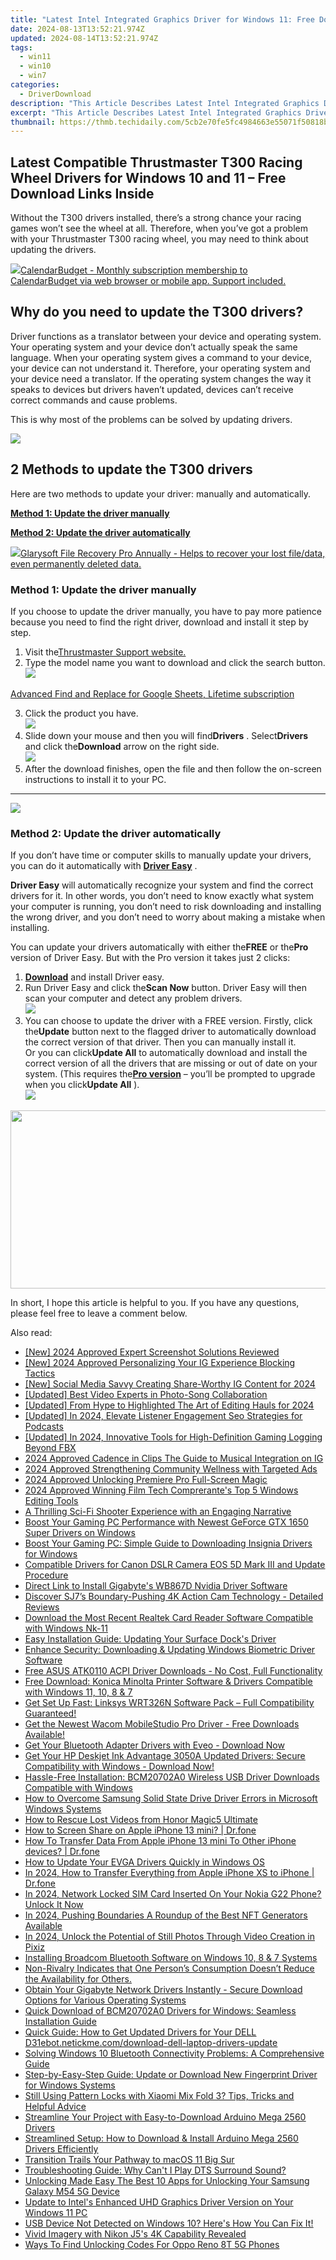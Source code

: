 ```yaml
---
title: "Latest Intel Integrated Graphics Driver for Windows 11: Free Downloads and Installation"
date: 2024-08-13T13:52:21.974Z
updated: 2024-08-14T13:52:21.974Z
tags:
  - win11
  - win10
  - win7
categories:
  - DriverDownload
description: "This Article Describes Latest Intel Integrated Graphics Driver for Windows 11: Free Downloads and Installation"
excerpt: "This Article Describes Latest Intel Integrated Graphics Driver for Windows 11: Free Downloads and Installation"
thumbnail: https://thmb.techidaily.com/5cb2e70fe5fc4984663e55071f50818b86ad28c6053861679577418a188e88c7.jpg
---
```


## Latest Compatible Thrustmaster T300 Racing Wheel Drivers for Windows 10 and 11 – Free Download Links Inside

Without the T300 drivers installed, there’s a strong chance your racing games won’t see the wheel at all. Therefore, when you’ve got a problem with your Thrustmaster T300 racing wheel, you may need to think about updating the drivers.

<!-- affiliate ads begin -->
<a href="https://secure.2checkout.com/order/checkout.php?PRODS=37701530&QTY=1&AFFILIATE=108875&CART=1"><img src="https://secure.avangate.com/images/merchant/6fe0c81e3f9438db11ebbfba6c5ce460/products/copy_cbLogo_with_text_blue.png" border="0">CalendarBudget - Monthly subscription membership to CalendarBudget via web browser or mobile app. Support included. </a>
<!-- affiliate ads end -->
## Why do you need to update the T300 drivers?

 Driver functions as a translator between your device and operating system. Your operating system and your device don’t actually speak the same language. When your operating system gives a command to your device, your device can not understand it. Therefore, your operating system and your device need a translator. If the operating system changes the way it speaks to devices but drivers haven’t updated, devices can’t receive correct commands and cause problems.

This is why most of the problems can be solved by updating drivers.

<!-- affiliate ads begin -->
<a href="https://shop.systoolsgroup.com/affiliate.php?ACCOUNT=SYSTOOBY&AFFILIATE=108875&PATH=https%3A%2F%2Fwww.systoolsgroup.com%3FAFFILIATE%3D108875%26RESOURCE%3DSysTools%2BSQL%2BRecovery"><img src="https://www.systoolsgroup.com/box/sql-recovery.png" border="0"></a>
<!-- affiliate ads end -->
## 2 Methods to update the T300 drivers

Here are two methods to update your driver: manually and automatically.

**[Method 1: Update the driver manually](https://tools.techidaily.com/drivereasy/download/)**

**[Method 2: Update the driver automatically](https://tools.techidaily.com/drivereasy/download/)**

<!-- affiliate ads begin -->
<a href="https://order.glarysoft.com/order/checkout.php?PRODS=35504869&QTY=1&AFFILIATE=108875&CART=1"><img src="https://secure.avangate.com/images/merchant/6734fa703f6633ab896eecbdfad8953a/products/1_FR-200-1.png" border="0">Glarysoft File Recovery Pro Annually -  Helps to recover your lost file/data, even permanently deleted data. 
</a>
<!-- affiliate ads end -->
### Method 1: Update the driver manually

 If you choose to update the driver manually, you have to pay more patience because you need to find the right driver, download and install it step by step.

1. Visit the[Thrustmaster Support website.](http://support.thrustmaster.com/en/)
2. Type the model name you want to download and click the search button.  
![](https://images.drivereasy.com/wp-content/uploads/2022/04/2022-04-15_14-19-44-2.jpg)
<!-- affiliate ads begin -->
<a href="https://secure.2checkout.com/order/checkout.php?PRODS=4729642&QTY=1&AFFILIATE=108875&CART=1">Advanced Find and Replace for Google Sheets, Lifetime subscription</a>
<!-- affiliate ads end -->
3. Click the product you have.  
![](https://images.drivereasy.com/wp-content/uploads/2022/04/2022-04-15_14-34-30-2.jpg)
4. Slide down your mouse and then you will find**Drivers** . Select**Drivers** and click the**Download** arrow on the right side.  
![](https://images.drivereasy.com/wp-content/uploads/2022/04/2022-04-19_12-37-44-1.jpg)
5. After the download finishes, open the file and then follow the on-screen instructions to install it to your PC.

---

<!-- affiliate ads begin -->
<a href="https://secure.2checkout.com/order/checkout.php?PRODS=45152835&QTY=1&AFFILIATE=108875&CART=1"><img src="https://download.terabyteunlimited.com/banners/ad_800x450_d.jpg" border="0"></a>
<!-- affiliate ads end -->
### Method 2: Update the driver automatically

 If you don’t have time or computer skills to manually update your drivers, you can do it automatically with **[Driver Easy](https://tools.techidaily.com/drivereasy/download/)**  .

**Driver Easy** will automatically recognize your system and find the correct drivers for it. In other words, you don’t need to know exactly what system your computer is running, you don’t need to risk downloading and installing the wrong driver, and you don’t need to worry about making a mistake when installing.

 You can update your drivers automatically with either the**FREE** or the**Pro** version of Driver Easy. But with the Pro version it takes just 2 clicks:

1. **[Download](https://tools.techidaily.com/drivereasy/download/)**  and install Driver easy.
2. Run Driver Easy and click the**Scan Now** button. Driver Easy will then scan your computer and detect any problem drivers.  
![](https://images.drivereasy.com/wp-content/uploads/2022/04/2022-04-15_15-08-24-1.jpg)
3. You can choose to update the driver with a FREE version. Firstly, click the**Update** button next to the flagged driver to automatically download the correct version of that driver. Then you can manually install it.  
 Or you can click**Update All** to automatically download and install the correct version of all the drivers that are missing or out of date on your system. (This requires the[**Pro version**](https://tools.techidaily.com/drivereasy/download/) – you’ll be prompted to upgrade when you click**Update All** ).  
![](https://images.drivereasy.com/wp-content/uploads/2022/04/2022-04-15_15-28-35.jpg)
<!-- affiliate ads begin -->
<a href="https://cowinaudio.pxf.io/c/5597632/1116855/13794" target="_top" id="1116855"><img src="//a.impactradius-go.com/display-ad/13794-1116855" border="0" alt="" width="767" height="285"/></a><img height="0" width="0" src="https://imp.pxf.io/i/5597632/1116855/13794" style="position:absolute;visibility:hidden;" border="0" />
<!-- affiliate ads end -->

 In short, I hope this article is helpful to you. If you have any questions, please feel free to leave a comment below.

<ins class="adsbygoogle"
     style="display:block"
     data-ad-format="autorelaxed"
     data-ad-client="ca-pub-7571918770474297"
     data-ad-slot="1223367746"></ins>



<ins class="adsbygoogle"
     style="display:block"
     data-ad-client="ca-pub-7571918770474297"
     data-ad-slot="8358498916"
     data-ad-format="auto"
     data-full-width-responsive="true"></ins>

<span class="atpl-alsoreadstyle">Also read:</span>
<div><ul>
<li><a href="https://screen-recording.techidaily.com/new-2024-approved-expert-screenshot-solutions-reviewed/"><u>[New] 2024 Approved  Expert Screenshot Solutions Reviewed</u></a></li>
<li><a href="https://instagram-videos.techidaily.com/new-2024-approved-personalizing-your-ig-experience-blocking-tactics/"><u>[New] 2024 Approved  Personalizing Your IG Experience  Blocking Tactics</u></a></li>
<li><a href="https://instagram-videos.techidaily.com/new-social-media-savvy-creating-share-worthy-ig-content-for-2024/"><u>[New] Social Media Savvy  Creating Share-Worthy IG Content for 2024</u></a></li>
<li><a href="https://youtube-webster.techidaily.com/ed-best-video-experts-in-photo-song-collaboration/"><u>[Updated] Best Video Experts in Photo-Song Collaboration</u></a></li>
<li><a href="https://fox-glue.techidaily.com/updated-from-hype-to-highlighted-the-art-of-editing-hauls-for-2024/"><u>[Updated] From Hype to Highlighted  The Art of Editing Hauls for 2024</u></a></li>
<li><a href="https://fox-direct.techidaily.com/updated-in-2024-elevate-listener-engagement-seo-strategies-for-podcasts/"><u>[Updated] In 2024, Elevate Listener Engagement  Seo Strategies for Podcasts</u></a></li>
<li><a href="https://remote-screen-capture.techidaily.com/updated-in-2024-innovative-tools-for-high-definition-gaming-logging-beyond-fbx/"><u>[Updated] In 2024, Innovative Tools for High-Definition Gaming Logging Beyond FBX</u></a></li>
<li><a href="https://instagram-video-files.techidaily.com/2024-approved-cadence-in-clips-the-guide-to-musical-integration-on-ig/"><u>2024 Approved  Cadence in Clips  The Guide to Musical Integration on IG</u></a></li>
<li><a href="https://some-tips.techidaily.com/2024-approved-strengthening-community-wellness-with-targeted-ads/"><u>2024 Approved  Strengthening Community Wellness with Targeted Ads</u></a></li>
<li><a href="https://fox-glue.techidaily.com/2024-approved-unlocking-premiere-pro-full-screen-magic/"><u>2024 Approved  Unlocking Premiere Pro Full-Screen Magic</u></a></li>
<li><a href="https://fox-info.techidaily.com/2024-approved-winning-film-tech-comprerantes-top-5-windows-editing-tools/"><u>2024 Approved  Winning Film Tech  Comprerante's Top 5 Windows Editing Tools</u></a></li>
<li><a href="https://buynow-info.techidaily.com/a-thrilling-sci-fi-shooter-experience-with-an-engaging-narrative/"><u>A Thrilling Sci-Fi Shooter Experience with an Engaging Narrative</u></a></li>
<li><a href="https://win-dash.techidaily.com/boost-your-gaming-pc-performance-with-newest-geforce-gtx-1650-super-drivers-on-windows/"><u>Boost Your Gaming PC Performance with Newest GeForce GTX 1650 Super Drivers on Windows</u></a></li>
<li><a href="https://win-dash.techidaily.com/boost-your-gaming-pc-simple-guide-to-downloading-insignia-drivers-for-windows/"><u>Boost Your Gaming PC: Simple Guide to Downloading Insignia Drivers for Windows</u></a></li>
<li><a href="https://win-dash.techidaily.com/compatible-drivers-for-canon-dslr-camera-eos-5d-mark-iii-and-update-procedure/"><u>Compatible Drivers for Canon DSLR Camera EOS 5D Mark III and Update Procedure</u></a></li>
<li><a href="https://win-dash.techidaily.com/direct-link-to-install-gigabytes-wb867d-nvidia-driver-software/"><u>Direct Link to Install Gigabyte's WB867D Nvidia Driver Software</u></a></li>
<li><a href="https://fox-access.techidaily.com/discover-sj7s-boundary-pushing-4k-action-cam-technology-detailed-reviews/"><u>Discover SJ7’s Boundary-Pushing 4K Action Cam Technology - Detailed Reviews</u></a></li>
<li><a href="https://win-dash.techidaily.com/download-the-most-recent-realtek-card-reader-software-compatible-with-windows-nk-11/"><u>Download the Most Recent Realtek Card Reader Software Compatible with Windows Nk-11</u></a></li>
<li><a href="https://win-dash.techidaily.com/easy-installation-guide-updating-your-surface-docks-driver/"><u>Easy Installation Guide: Updating Your Surface Dock's Driver</u></a></li>
<li><a href="https://win-dash.techidaily.com/enhance-security-downloading-and-updating-windows-biometric-driver-software/"><u>Enhance Security: Downloading & Updating Windows Biometric Driver Software</u></a></li>
<li><a href="https://win-dash.techidaily.com/free-asus-atk0110-acpi-driver-downloads-no-cost-full-functionality/"><u>Free ASUS ATK0110 ACPI Driver Downloads - No Cost, Full Functionality</u></a></li>
<li><a href="https://win-dash.techidaily.com/free-download-konica-minolta-printer-software-and-drivers-compatible-with-windows-11-10-8-and-7/"><u>Free Download: Konica Minolta Printer Software & Drivers Compatible with Windows 11, 10, 8 & 7</u></a></li>
<li><a href="https://win-dash.techidaily.com/get-set-up-fast-linksys-wrt326n-software-pack-full-compatibility-guaranteed/"><u>Get Set Up Fast: Linksys WRT326N Software Pack – Full Compatibility Guaranteed!</u></a></li>
<li><a href="https://win-dash.techidaily.com/get-the-newest-wacom-mobilestudio-pro-driver-free-downloads-available/"><u>Get the Newest Wacom MobileStudio Pro Driver - Free Downloads Available!</u></a></li>
<li><a href="https://win-dash.techidaily.com/get-your-bluetooth-adapter-drivers-with-eveo-download-now/"><u>Get Your Bluetooth Adapter Drivers with Eveo - Download Now</u></a></li>
<li><a href="https://win-dash.techidaily.com/1722976755673-get-your-hp-deskjet-ink-advantage-3050a-updated-drivers-secure-compatibility-with-windows-download-now/"><u>Get Your HP Deskjet Ink Advantage 3050A Updated Drivers: Secure Compatibility with Windows - Download Now!</u></a></li>
<li><a href="https://win-dash.techidaily.com/hassle-free-installation-bcm20702a0-wireless-usb-driver-downloads-compatible-with-windows/"><u>Hassle-Free Installation: BCM20702A0 Wireless USB Driver Downloads Compatible with Windows</u></a></li>
<li><a href="https://win-dash.techidaily.com/how-to-overcome-samsung-solid-state-drive-driver-errors-in-microsoft-windows-systems/"><u>How to Overcome Samsung Solid State Drive Driver Errors in Microsoft Windows Systems</u></a></li>
<li><a href="https://blog-min.techidaily.com/how-to-rescue-lost-videos-from-honor-magic5-ultimate-by-fonelab-android-recover-video/"><u>How to Rescue Lost Videos from Honor Magic5 Ultimate</u></a></li>
<li><a href="https://screen-mirror.techidaily.com/how-to-screen-share-on-apple-iphone-13-mini-drfone-by-drfone-ios/"><u>How to Screen Share on Apple iPhone 13 mini? | Dr.fone</u></a></li>
<li><a href="https://techidaily.com/how-to-transfer-data-from-apple-iphone-13-mini-to-other-iphone-devices-drfone-by-drfone-transfer-data-from-ios-transfer-data-from-ios/"><u>How To Transfer Data From Apple iPhone 13 mini To Other iPhone devices? | Dr.fone</u></a></li>
<li><a href="https://win-dash.techidaily.com/how-to-update-your-evga-drivers-quickly-in-windows-os/"><u>How to Update Your EVGA Drivers Quickly in Windows OS</u></a></li>
<li><a href="https://iphone-transfer.techidaily.com/in-2024-how-to-transfer-everything-from-apple-iphone-xs-to-iphone-drfone-by-drfone-transfer-from-ios/"><u>In 2024, How to Transfer Everything from Apple iPhone XS to iPhone | Dr.fone</u></a></li>
<li><a href="https://sim-unlock.techidaily.com/in-2024-network-locked-sim-card-inserted-on-your-nokia-g22-phone-unlock-it-now-by-drfone-android/"><u>In 2024, Network Locked SIM Card Inserted On Your Nokia G22 Phone? Unlock It Now</u></a></li>
<li><a href="https://extra-support.techidaily.com/in-2024-pushing-boundaries-a-roundup-of-the-best-nft-generators-available/"><u>In 2024, Pushing Boundaries  A Roundup of the Best NFT Generators Available</u></a></li>
<li><a href="https://some-guidance.techidaily.com/in-2024-unlock-the-potential-of-still-photos-through-video-creation-in-pixiz/"><u>In 2024, Unlock the Potential of Still Photos Through Video Creation in Pixiz</u></a></li>
<li><a href="https://win-dash.techidaily.com/installing-broadcom-bluetooth-software-on-windows-10-8-and-7-systems/"><u>Installing Broadcom Bluetooth Software on Windows 10, 8 & 7 Systems</u></a></li>
<li><a href="https://win-dash.techidaily.com/non-rivalry-indicates-that-one-persons-consumption-doesnt-reduce-the-availability-for-others/"><u>Non-Rivalry Indicates that One Person’s Consumption Doesn’t Reduce the Availability for Others.</u></a></li>
<li><a href="https://win-dash.techidaily.com/obtain-your-gigabyte-network-drivers-instantly-secure-download-options-for-various-operating-systems/"><u>Obtain Your Gigabyte Network Drivers Instantly - Secure Download Options for Various Operating Systems</u></a></li>
<li><a href="https://win-dash.techidaily.com/quick-download-of-bcm20702a0-drivers-for-windows-seamless-installation-guide/"><u>Quick Download of BCM20702A0 Drivers for Windows: Seamless Installation Guide</u></a></li>
<li><a href="https://win-dash.techidaily.com/quick-guide-how-to-get-updated-drivers-for-your-dell-d31ebotnetickmecomdownload-dell-laptop-drivers-update/"><u>Quick Guide: How to Get Updated Drivers for Your DELL D31ebot.netickme.com/download-dell-laptop-drivers-update</u></a></li>
<li><a href="https://win-dash.techidaily.com/solving-windows-10-bluetooth-connectivity-problems-a-comprehensive-guide/"><u>Solving Windows 10 Bluetooth Connectivity Problems: A Comprehensive Guide</u></a></li>
<li><a href="https://win-dash.techidaily.com/step-by-easy-step-guide-update-or-download-new-fingerprint-driver-for-windows-systems/"><u>Step-by-Easy-Step Guide: Update or Download New Fingerprint Driver for Windows Systems</u></a></li>
<li><a href="https://unlock-android.techidaily.com/still-using-pattern-locks-with-xiaomi-mix-fold-3-tips-tricks-and-helpful-advice-by-drfone-android/"><u>Still Using Pattern Locks with Xiaomi Mix Fold 3? Tips, Tricks and Helpful Advice</u></a></li>
<li><a href="https://win-dash.techidaily.com/streamline-your-project-with-easy-to-download-arduino-mega-2560-drivers/"><u>Streamline Your Project with Easy-to-Download Arduino Mega 2560 Drivers</u></a></li>
<li><a href="https://win-dash.techidaily.com/streamlined-setup-how-to-download-and-install-arduino-mega-2560-drivers-efficiently/"><u>Streamlined Setup: How to Download & Install Arduino Mega 2560 Drivers Efficiently</u></a></li>
<li><a href="https://fox-helps.techidaily.com/transition-trails-your-pathway-to-macos-11-big-sur/"><u>Transition Trails  Your Pathway to macOS 11 Big Sur</u></a></li>
<li><a href="https://win-dash.techidaily.com/troubleshooting-guide-why-cant-i-play-dts-surround-sound/"><u>Troubleshooting Guide: Why Can't I Play DTS Surround Sound?</u></a></li>
<li><a href="https://android-unlock.techidaily.com/unlocking-made-easy-the-best-10-apps-for-unlocking-your-samsung-galaxy-m54-5g-device-by-drfone-android/"><u>Unlocking Made Easy The Best 10 Apps for Unlocking Your Samsung Galaxy M54 5G Device</u></a></li>
<li><a href="https://win-dash.techidaily.com/update-to-intels-enhanced-uhd-graphics-driver-version-on-your-windows-11-pc/"><u>Update to Intel's Enhanced UHD Graphics Driver Version on Your Windows 11 PC</u></a></li>
<li><a href="https://win-dash.techidaily.com/usb-device-not-detected-on-windows-10-heres-how-you-can-fix-it/"><u>USB Device Not Detected on Windows 10? Here's How You Can Fix It!</u></a></li>
<li><a href="https://extra-resources.techidaily.com/vivid-imagery-with-nikon-j5s-4k-capability-revealed/"><u>Vivid Imagery with Nikon J5's 4K Capability Revealed</u></a></li>
<li><a href="https://sim-unlock.techidaily.com/ways-to-find-unlocking-codes-for-oppo-reno-8t-5g-phones-by-drfone-android/"><u>Ways To Find Unlocking Codes For Oppo Reno 8T 5G Phones</u></a></li>
</ul></div>
